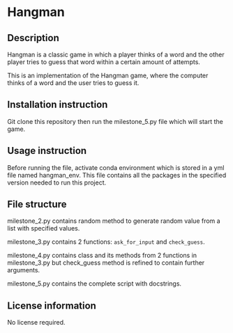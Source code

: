 # Hangman

## Description
Hangman is a classic game in which a player thinks of a word and the other player tries to guess that word within a certain amount of attempts.

This is an implementation of the Hangman game, where the computer thinks of a word and the user tries to guess it. 

## Installation instruction 
Git clone this repository then run the milestone_5.py file which will start the game.

## Usage instruction
Before running the file, activate conda environment which is stored in a yml file named hangman_env.
This file contains all the packages in the specified version needed to run this project.

## File structure 
milestone_2.py contains random method to generate random value from a list with specified values.

milestone_3.py contains 2 functions: `ask_for_input` and `check_guess`.

milestone_4.py contains class and its methods from 2 functions in milestone_3.py but check_guess method is refined to contain further arguments.

milestone_5.py contains the complete script with docstrings.

## License information
No license required.